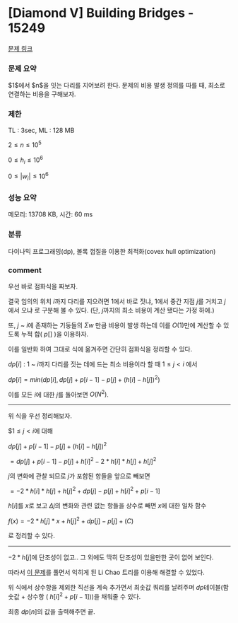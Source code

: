 
# [Diamond V] Building Bridges - 15249

[문제 링크](https://www.acmicpc.net/problem/15249)

### 문제 요약

<p> $1$에서 $n$을 잇는 다리를 지어보려 한다. 문제의 비용 발생 정의를 따를 때, 최소로 연결하는 비용을 구해보자. </p>

### 제한

TL : 3sec, ML : 128 MB

$2 ≤ n ≤ 10^5$

$0 ≤ h_i ≤ 10^6$

$0 ≤ |w_i| ≤ 10^6$

### 성능 요약

메모리: 13708 KB, 시간: 60 ms

### 분류

다이나믹 프로그래밍(dp), 볼록 껍질을 이용한 최적화(covex hull optimization)

### comment

우선 바로 점화식을 짜보자. 

결국 임의의 위치 $i$까지 다리를 지으려면 $1$에서 바로 짓냐, $1$에서 중간 지점 $j$를 거치고 $j$에서 오냐 로 구분해 볼 수 있다. (단, $j$까지의 최소 비용이 계산 됐다는 가정 하에.)

또, $j$ ~ $i$에 존재하는 기둥들의 $Σw$ 만큼 비용이 발생 하는데 이를 $O(1)$만에 계산할 수 있도록 누적 합( $p[]$ )을 이용하자.

이를 일반화 하여 그대로 식에 옮겨주면 간단히 점화식을 정리할 수 있다.

$dp[i]$ : $1$ ~ $i$까지 다리를 짓는 데에 드는 최소 비용이라 할 때 $1 ≤ j < i$ 에서

$dp[i] = min(dp[i], dp[j] + p[i - 1] - p[j] + (h[i] - h[j])^2)$

이를 모든 $i$에 대한 $j$를 돌아보면 $O(N^2)$.

-----------------------------------------------------------------------------------------------------------------------------------------------------------------------

위 식을 우선 정리해보자.

$$1 ≤ j < i$에 대해

$dp[j] + p[i - 1] - p[j] + (h[i] - h[j])^2$

$= dp[j] + p[i - 1] - p[j] + h[i]^2 - 2 * h[i] * h[j] + h[j]^2$

$j$의 변화에 관찰 되므로 $j$가 포함된 항들을 앞으로 빼보면

$= -2 * h[i] * h[j] + h[j]^2 + dp[j] - p[j] + h[i]^2 + p[i - 1]$

$h[i]$를 $x$로 보고 $Δj$의 변화와 관련 없는 항들을 상수로 빼면 $x$에 대한 일차 함수

$f(x) = -2 * h[j] * x + h[j]^2 + dp[j] - p[j] + (C)$

로 정리할 수 있다.

-----------------------------------------------------------------------------------------------------------------------------------------------------------------------

$-2 * h[j]$에 단조성이 없고.. 그 외에도 딱히 단조성이 있을만한 곳이 없어 보인다.

따라서 [이 문제](https://github.com/pill27211/Baekjoon/tree/main/Diamond/17526_Star%20Trek)를 풀면서 익히게 된 Li Chao 트리를 이용해 해결할 수 있었다.

위 식에서 상수항을 제외한 직선을 계속 추가면서 최솟값 쿼리를 날려주며 $dp$테이블(함숫값 + 상수항 ( $h[i]^2 + p[i - 1]$))을 채워줄 수 있다.

최종 $dp[n]$의 값을 출력해주면 끝.
